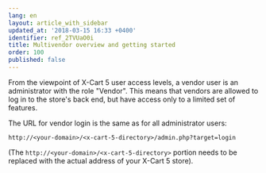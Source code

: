 ```yaml
---
lang: en
layout: article_with_sidebar
updated_at: '2018-03-15 16:33 +0400'
identifier: ref_2TVUaO0i
title: Multivendor overview and getting started
order: 100
published: false
---
```

From the viewpoint of X-Cart 5 user access levels, a vendor user is an administrator with the role "Vendor". This means that vendors are allowed to log in to the store's back end, but have access only to a limited set of features.

The URL for vendor login is the same as for all administrator users:

`http://<your-domain>/<x-cart-5-directory>/admin.php?target=login`

(The `http://<your-domain>/<x-cart-5-directory>` portion needs to be replaced with the actual address of your X-Cart 5 store).